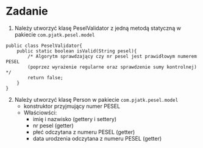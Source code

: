 # Zadanie

1. Należy utworzyć klasę PeselValidator z jedną metodą statyczną w pakiecie ```com.pjatk.pesel.model```
```
public class PeselValidator{
    public static boolean isValid(String pesel){
        /* Algorytm sprawdzający czy nr pesel jest prawidłowym numerem PESEL 
        (poprzez wyrażenie regularne oraz sprawdzenie sumy kontrolnej) */
        return false;
    }
}
```

2. Należy utworzyć klasę Person w pakiecie ```com.pjatk.pesel.model```
    * konstruktor przyjmujący numer PESEL
    * Właściowści:
        + imię i nazwisko (gettery i settery)
        + nr pesel (getter)
        + płeć odczytana z numeru PESEL (getter)
        + data urodzenia odczytana z numeru PESEL (getter)




